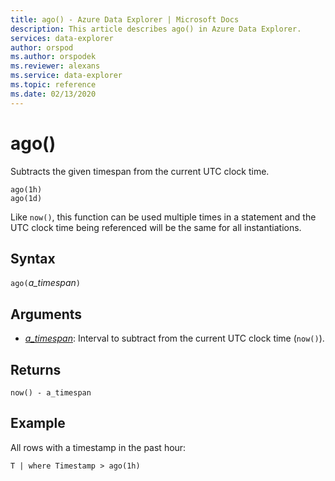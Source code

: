```yaml
---
title: ago() - Azure Data Explorer | Microsoft Docs
description: This article describes ago() in Azure Data Explorer.
services: data-explorer
author: orspod
ms.author: orspodek
ms.reviewer: alexans
ms.service: data-explorer
ms.topic: reference
ms.date: 02/13/2020
---
```

# ago()

Subtracts the given timespan from the current UTC clock time.

```kusto
ago(1h)
ago(1d)
```

Like `now()`, this function can be used multiple times
in a statement and the UTC clock time being referenced will be the same
for all instantiations.

## Syntax

`ago(`*a_timespan*`)`

## Arguments

* *[a_timespan](scalar-data-types/timespan.md)*: Interval to subtract from the current UTC clock time
(`now()`).

## Returns

`now() - a_timespan`

## Example

All rows with a timestamp in the past hour:

```kusto
T | where Timestamp > ago(1h)
```
